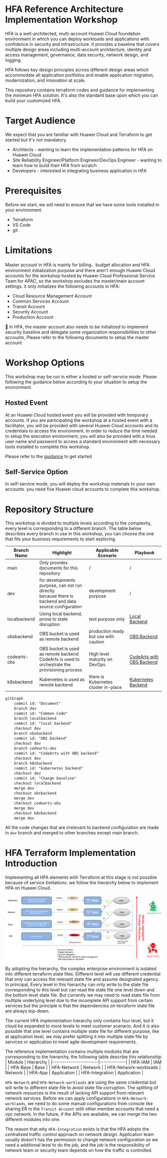 # HFA Reference Architecture Implementation Workshop

HFA is a well-architected, multi-account Huawei Cloud foundation environment in which you can deploy workloads and applications with confidence in security and infrastructure. It provides a baseline that covers multiple design areas including multi-account architecture, identity and access management, governance, data security, network design, and logging.

HFA follows key design principles across different design areas which accommodate all application portfolios and enable application migration, modernization, and innovation at scale.

This repository contains terraform codes and guidance for implementing the minimum HFA solution. It's also the standard base upon which you can build your customized HFA.

# Target Audience

We expect that you are familiar with Huawei Cloud and Terraform to get started but it's not mandatory.
* Architects - wanting to learn the implementation patterns for HFA on Huawei Cloud
* Site Reliability Engineer/Platform Engineer/DevOps Engineer - wanting to learn how to build their HFA from scratch
* Developers - interested in integrating business application in HFA

# Prerequisites
Before we start, we will need to ensure that we have some tools installed in your environment.
* Terraform
* VS Code
* git

# Limitations
Master account in HFA is mainly for billing、budget allocation and HFA environment initialization purpose and there aren't enough Huawei Cloud accounts for the workshop hosted by Huawei Cloud Professional Service Team for APAC, so the workshop excludes the master/main account settings. it only initializes the following accounts in HFA:
* Cloud Resource Management Account
* Common Services Account
* Transit Account
* Security Account
* Production Account

:high_brightness: In HFA, the master account also needs to be initialized to implement security baseline and delegate some organization responsibilities to other accounts, Please refer to the following documents to setup the master account

# Workshop Options
This workshop may be run in either a hosted or self-service mode. Please following the guidance below according to your situation to setup the environment.

## Hosted Event
At an Huawei Cloud hosted event you will be provided with temporary accounts. If you are participating the workshop at a hosted event with a facilitator, you will be provided with several Huawei Cloud accounts and its credentials to access the environment. In order to reduce the time needed to setup the execution environment, you will also be provided with a linux user name and password to access a standard environment with necessary tools installed to complete this workshop.

Please refer to the [guidance](./vscode_remote_server.md) to get started

## Self-Service Option
In self-service mode, you will deploy the workshop materials to your own accounts. you need five Huawei cloud accounts to complete this workshop.

# Repository Structure
This workshop is divided to multiple levels according to the complexity, every level is corresponding to a different branch. The table below describes  every branch in use in this workshop, you can choose the one that fits your business requirements to start exploring.

| Branch Name | Highlight | Applicable Scenario | Playbook |
| ----------- | --------- | --------------------| ---------|
| main | Only provides documents for this repository | / | / |
| dev  | for developments purpose, can not run directly<br>because there is backend and data source configuration | development purpose | / |
| localbackend | Using local backend, prone to state disruption | test purpose only | [Local Backend](./localbackend.md) |
| obsbackend | OBS bucket is used as remote backend | production ready but use with caution | [OBS Backend](./obsbackend.md) |
| codearts-obs | OBS bucket is used as remote backend<br>CodeArts is used to orchestrate the provisioning process | High level maturity on DevOps | [CodeArts with OBS Backend](./codearts-obs.md) |
| k8sbackend | Kubernetes is used as remote backend | there is Kubernetes cluster in-place | [Kubernetes Backend](./k8sbackend.md) |

```mermaid
gitGraph
    commit id: "Document"
    branch dev
    commit id: "Common Code"
    branch localbackend
    commit id: "local backend"
    checkout dev
    branch obsbackend
    commit id: "OBS backend"
    checkout dev
    branch codearts-obs
    commit id: "CodeArts with OBS backend"
    checkout dev
    branch k8sbackend
    commit id: "kubernetes backend"
    checkout dev
    commit id: "Change baseline"
    checkout localbackend
    merge dev
    checkout obsbackend
    merge dev
    checkout codearts-obs
    merge dev
    checkout k8sbackend
    merge dev
```

All the code changes that are irrelevant to backend configuration are made in `dev` branch and merged to other branches except main branch.

# HFA Terraform Implementation Introduction
Implementing all HFA elements with Terraform at this stage is not possible because of service limitations. we follow the hierarchy below to implement HFA on Huawei Cloud.

![HFA-Hierarchy](./images/hfa_implementation_hierarchy.png)

By adopting the hierarchy, the complex enterprise environment is isolated into different terraform state files. Different level will use different credential that only can access the relevant state file and assume designated agency. In principal, Every level in this hierarchy can only write to the state file corresponding to this level but can read the state file one level down and the bottom level state file. But currently we may need to read state file from multiple underlying level due to the incomplete API support from certain services but the principle is that the dependencies on terraform state file are always top-down.

The current HFA implementation hierarchy only contains four level, but it cloud be expanded to more levels to meet customer scenario. And it is also possible that one level contains multiple state file for different purpose, like at application level, we may prefer splitting it into multiple state file by services or application to meet agile development requirements.
 
The reference implementation contains multiple modules that are corresponding to the hierarchy, the following table describe this relationship
| Module                | Hierarchy   |
|-----------------------|-------------|
| HFA-IAM               | IAM         |
| HFA-Base              | Base        |
| HFA-Network           | Network     |
| HFA-Network-workloads | Network     |
| HFA-App               | Application |
| HFA-Integration       | Application |

`HFA-Network` and `HFA-Network-worklaods` are using the same credential but will write to different state file to avoid state file corruption. The splitting of network resources is the result of lacking API support from relevant network services. Before we can apply configurations in `HFA-Network-worklaods`, we need to do some manual configurations from console like sharing ER in the `Transit Account` with other member accounts that need a vpc network. In the future, if the APIs are available, we can merge the two different modules into one.

The reason that why `HFA-Integration` exists is that the HFA adopts the centralized traffic control approach on network design. Application team usually doesn't has the permission to change network configuration so we need a additional level to do the job, and the job is the responsibility of network team or security team depends on how the traffic is controlled.